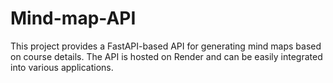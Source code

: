 # Mind-map-API
This project provides a FastAPI-based API for generating mind maps based on course details. The API is hosted on Render and can be easily integrated into various applications.
